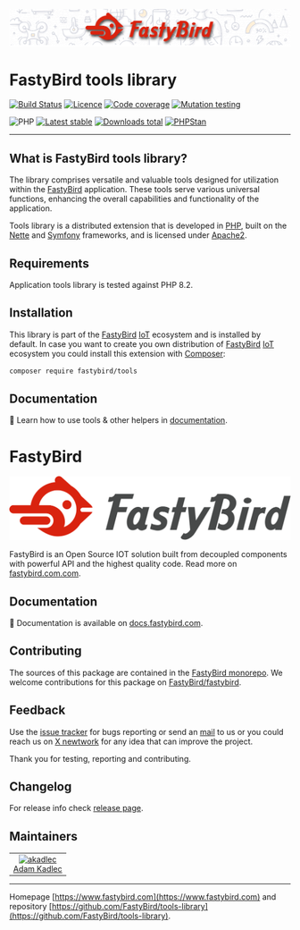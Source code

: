 <p align="center">
	<img src="https://github.com/fastybird/.github/blob/main/assets/repo_title.png?raw=true" alt="FastyBird"/>
</p>

# FastyBird tools library

[![Build Status](https://flat.badgen.net/github/checks/FastyBird/tools-library/main?cache=300&style=flat-square)](https://github.com/FastyBird/tools-library/actions)
[![Licence](https://flat.badgen.net/github/license/FastyBird/tools-library?cache=300&style=flat-square)](https://github.com/FastyBird/tools-library/blob/main/LICENSE.md)
[![Code coverage](https://flat.badgen.net/coveralls/c/github/FastyBird/tools-library?cache=300&style=flat-square)](https://coveralls.io/r/FastyBird/tools-library)
[![Mutation testing](https://img.shields.io/endpoint?style=flat-square&url=https%3A%2F%2Fbadge-api.stryker-mutator.io%2Fgithub.com%2FFastyBird%2Ftools-library%2Fmain)](https://dashboard.stryker-mutator.io/reports/github.com/FastyBird/tools-library/main)

![PHP](https://flat.badgen.net/packagist/php/FastyBird/tools-library?cache=300&style=flat-square)
[![Latest stable](https://flat.badgen.net/packagist/v/FastyBird/tools-library/latest?cache=300&style=flat-square)](https://packagist.org/packages/FastyBird/tools-library)
[![Downloads total](https://flat.badgen.net/packagist/dt/FastyBird/tools-library?cache=300&style=flat-square)](https://packagist.org/packages/FastyBird/tools-library)
[![PHPStan](https://flat.badgen.net/static/PHPStan/enabled/green?cache=300&style=flat-square)](https://github.com/phpstan/phpstan)

***

## What is FastyBird tools library?

The library comprises versatile and valuable tools designed for utilization within the [FastyBird](https://www.fastybird.com) application. These tools
serve various universal functions, enhancing the overall capabilities and functionality of the application.

Tools library is a distributed extension that is developed in [PHP](https://www.php.net), built on the [Nette](https://nette.org) and [Symfony](https://symfony.com) frameworks,
and is licensed under [Apache2](http://www.apache.org/licenses/LICENSE-2.0).

## Requirements

Application tools library is tested against PHP 8.2.

## Installation

This library is part of the [FastyBird](https://www.fastybird.com) [IoT](https://en.wikipedia.org/wiki/Internet_of_things) ecosystem and is installed by default.
In case you want to create you own distribution of [FastyBird](https://www.fastybird.com) [IoT](https://en.wikipedia.org/wiki/Internet_of_things) ecosystem you could install this extension with  [Composer](http://getcomposer.org/):

```sh
composer require fastybird/tools
```

## Documentation

:book: Learn how to use tools & other helpers in [documentation](https://github.com/FastyBird/tools-library/wiki).

# FastyBird

<p align="center">
	<img src="https://github.com/fastybird/.github/blob/main/assets/fastybird_row.svg?raw=true" alt="FastyBird"/>
</p>

FastyBird is an Open Source IOT solution built from decoupled components with powerful API and the highest quality code. Read more on [fastybird.com.com](https://www.fastybird.com).

## Documentation

:book: Documentation is available on [docs.fastybird.com](https://docs.fastybird.com).

## Contributing

The sources of this package are contained in the [FastyBird monorepo](https://github.com/FastyBird/fastybird). We welcome
contributions for this package on [FastyBird/fastybird](https://github.com/FastyBird/).

## Feedback

Use the [issue tracker](https://github.com/FastyBird/fastybird/issues) for bugs reporting or send an [mail](mailto:code@fastybird.com)
to us or you could reach us on [X newtwork](https://x.com/fastybird) for any idea that can improve the project.

Thank you for testing, reporting and contributing.

## Changelog

For release info check [release page](https://github.com/FastyBird/fastybird/releases).

## Maintainers

<table>
	<tbody>
		<tr>
			<td align="center">
				<a href="https://github.com/akadlec">
					<img alt="akadlec" width="80" height="80" src="https://avatars3.githubusercontent.com/u/1866672?s=460&amp;v=4" />
				</a>
				<br>
				<a href="https://github.com/akadlec">Adam Kadlec</a>
			</td>
		</tr>
	</tbody>
</table>

***
Homepage [https://www.fastybird.com](https://www.fastybird.com) and
repository [https://github.com/FastyBird/tools-library](https://github.com/FastyBird/tools-library).
